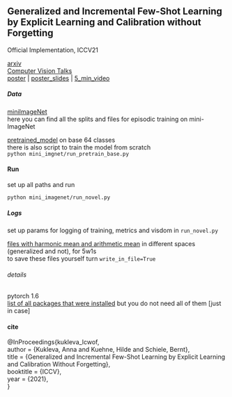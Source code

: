 ## Generalized and Incremental Few-Shot Learning by Explicit Learning and Calibration without Forgetting
Official Implementation, ICCV21

[arxiv](https://arxiv.org/abs/2108.08165)  
[Computer Vision Talks](https://www.youtube.com/watch?v=i6ZbnnKIACI)  
[poster](https://drive.google.com/file/d/1AaVD1x22c3wi0tNjmwtP1MLBpy8PnNin/view?usp=sharing)  |  [poster_slides](https://drive.google.com/file/d/18rVouHgWbUT5voy-vN4MdC_sRuMCzDTZ/view?usp=sharing) | [5_min_video](https://drive.google.com/file/d/1oFjWyuCM60XHfPbAKNLU7JwzBcSNHOVO/view?usp=sharing)


##### Data
[miniImageNet](https://drive.google.com/file/d/1CZPTOfQMp5ANF-BIuK9O9NdcPlT5XMHE/view?usp=sharing)  
here you can find all the splits and files for episodic training on mini-ImageNet

[pretrained_model](https://drive.google.com/file/d/165yPQtX1pWPZR_rBdPih2Rl1Xq6G7ln3/view?usp=sharing) on base 64 classes  
there is also script to train the model from scratch  
`python mini_imgnet/run_pretrain_base.py`

#### Run
set up all paths and run

`python mini_imagenet/run_novel.py
`


##### Logs

set up params for logging of training, metrics and visdom in `run_novel.py`


[files with harmonic mean and arithmetic mean](https://drive.google.com/file/d/1TIjWIOXzxPcHAfa1VTTk3p1OvcbvsNEK/view?usp=sharing) in different spaces (generalized and not), for 5w1s   
to save these files yourself turn `write_in_file=True`


###### details

pytorch 1.6  
[list of all packages that were installed](https://drive.google.com/file/d/178AdC8oQNJtJMeR78Ay4mdqhfJYWQyuY/view?usp=sharing) but you do not need all of them [just in case]

#### cite

@InProceedings{kukleva_lcwof,  
    author    = {Kukleva, Anna and Kuehne, Hilde and Schiele, Bernt},  
    title     = {Generalized and Incremental Few-Shot Learning by Explicit Learning and Calibration Without Forgetting},  
    booktitle = {ICCV},  
    year      = {2021},  
}
